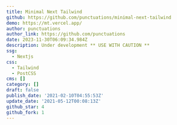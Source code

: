 ```yaml
---
title: Minimal Next Tailwind
github: https://github.com/punctuations/minimal-next-tailwind
demo: https://mt.vercel.app/
author: punctuations
author_link: https://github.com/punctuations
date: 2023-11-30T06:09:34.984Z
description: Under development ** USE WITH CAUTION **
ssg:
  - Nextjs
css:
  - Tailwind
  - PostCSS
cms: []
category: []
draft: false
publish_date: '2021-02-10T04:55:53Z'
update_date: '2021-05-12T00:08:13Z'
github_star: 4
github_fork: 1
---
```

